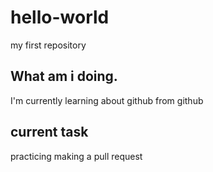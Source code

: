 # hello-world
my first repository
## What am i doing.
I'm currently learning about github from github
## current task
practicing making a pull request
